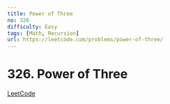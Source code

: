 ```yaml
---
title: Power of Three
no: 326
difficulty: Easy
tags: [Math, Recursion]
url: https://leetcode.com/problems/power-of-three/
---
```


# 326. Power of Three

[LeetCode](https://leetcode.com/problems/power-of-three/)

